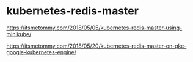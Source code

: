# kubernetes-redis-master

https://itsmetommy.com/2018/05/05/kubernetes-redis-master-using-minikube/

https://itsmetommy.com/2018/05/20/kubernetes-redis-master-on-gke-google-kubernetes-engine/

